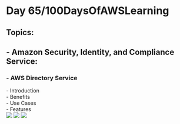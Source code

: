 <h1> Day 65/100DaysOfAWSLearning </h1>
<h2> Topics: </h2>

 <h2>  - Amazon Security, Identity, and Compliance Service: </h2>

<h3> - AWS Directory Service </h3>
         - Introduction <br>
         - Benefits <br> 
         - Use Cases <br>
         - Features <br>
       

<img src = "https://github.com/thetechgirlgita/100-days-of-aws-learning/blob/master/Images/Day66/65_1.jpg?raw=true">
<img src = "https://github.com/thetechgirlgita/100-days-of-aws-learning/blob/master/Images/Day66/65_2.jpg?raw=true">
<img src = "https://github.com/thetechgirlgita/100-days-of-aws-learning/blob/master/Images/Day66/65_3.jpg?raw=true">
